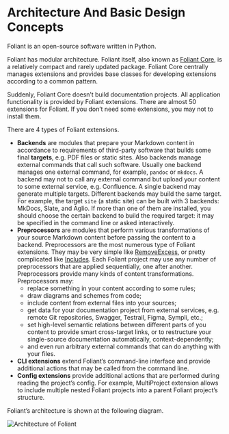 # Architecture And Basic Design Concepts

Foliant is an open-source software written in Python.

Foliant has modular architecture. Foliant itself, also known as [Foliant Core](https://github.com/foliant-docs/foliant/), is a relatively compact and rarely updated package. Foliant Core centrally manages extensions and provides base classes for developing extensions according to a common pattern.

Suddenly, Foliant Core doesn’t build documentation projects. All application functionality is provided by Foliant extensions. There are almost 50 extensions for Foliant. If you don’t need some extensions, you may not to install them.

There are 4 types of Foliant extensions.

* **Backends** are modules that prepare your Markdown content in accordance to requirements of third-party software that builds some final **targets**, e.g. PDF files or static sites. Also backends manage external commands that call such software. Usually one backend manages one external command, for example, `pandoc` or `mkdocs`. A backend may not to call any external command but upload your content to some external service, e.g. Confluence. A single backend may generate multiple targets. Different backends may build the same target. For example, the target `site` (a static site) can be built with 3 backends: MkDocs, Slate, and Aglio. If more than one of them are installed, you should choose the certain backend to build the required target: it may be specified in the command line or asked interactively.
* **Preprocessors** are modules that perform various transformations of your source Markdown content before passing the content to a backend. Preprocessors are the most numerous type of Foliant extensions. They may be very simple like [RemoveExcess](https://github.com/foliant-docs/foliantcontrib.removeexcess/blob/develop/foliant/preprocessors/removeexcess.py), or pretty complicated like [Includes](https://github.com/foliant-docs/foliantcontrib.includes/blob/develop/foliant/preprocessors/includes.py). Each Foliant project may use any number of preprocessors that are applied sequentially, one after another. Preprocessors provide many kinds of content transformations. Preprocessors may:
    * replace something in your content according to some rules;
    * draw diagrams and schemes from code;
    * include content from external files into your sources;
    * get data for your documentation project from external services, e.g. remote Git repositories, Swagger, Testrail, Figma, Sympli, etc.;
    * set high-level semantic relations between different parts of you content to provide smart cross-target links, or to restructure your single-source documentation automatically, context-dependently;
    * and even run arbitrary external commands that can do anything with your files.
* **CLI extensions** extend Foliant’s command-line interface and provide additional actions that may be called from the command line.
* **Config extensions** provide additional actions that are performed during reading the project’s config. For example, MultiProject extension allows to include multiple nested Foliant projects into a parent Foliant project’s structure.

Foliant’s architecture is shown at the following diagram.

![Architecture of Foliant](https://github.com/foliant-docs/docs/blob/feature/devguide/src/images/basic-architecture.png)
